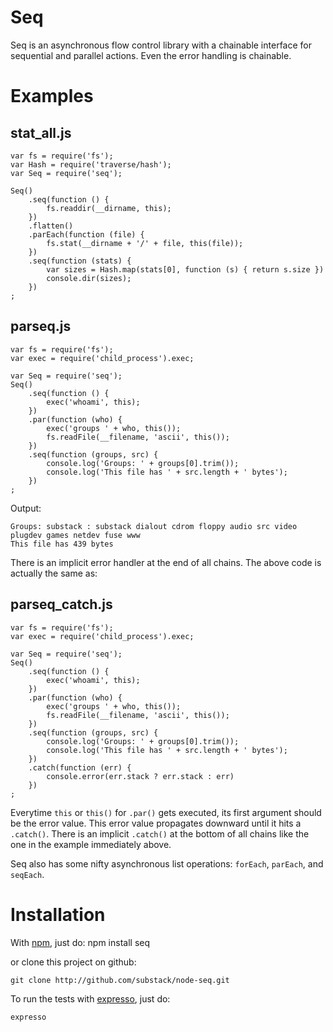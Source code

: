 Seq
===

Seq is an asynchronous flow control library with a chainable interface for
sequential and parallel actions. Even the error handling is chainable.

Examples
========

stat_all.js
-----------

    var fs = require('fs');
    var Hash = require('traverse/hash');
    var Seq = require('seq');
    
    Seq()
        .seq(function () {
            fs.readdir(__dirname, this);
        })
        .flatten()
        .parEach(function (file) {
            fs.stat(__dirname + '/' + file, this(file));
        })
        .seq(function (stats) {
            var sizes = Hash.map(stats[0], function (s) { return s.size })
            console.dir(sizes);
        })
    ;

parseq.js
---------
    var fs = require('fs');
    var exec = require('child_process').exec;
    
    var Seq = require('seq');
    Seq()
        .seq(function () {
            exec('whoami', this);
        })
        .par(function (who) {
            exec('groups ' + who, this());
            fs.readFile(__filename, 'ascii', this());
        })
        .seq(function (groups, src) {
            console.log('Groups: ' + groups[0].trim());
            console.log('This file has ' + src.length + ' bytes');
        })
    ;

Output:

    Groups: substack : substack dialout cdrom floppy audio src video plugdev games netdev fuse www
    This file has 439 bytes


There is an implicit error handler at the end of all chains. The above code is
actually the same as:

parseq_catch.js
---------------

    var fs = require('fs');
    var exec = require('child_process').exec;
    
    var Seq = require('seq');
    Seq()
        .seq(function () {
            exec('whoami', this);
        })
        .par(function (who) {
            exec('groups ' + who, this());
            fs.readFile(__filename, 'ascii', this());
        })
        .seq(function (groups, src) {
            console.log('Groups: ' + groups[0].trim());
            console.log('This file has ' + src.length + ' bytes');
        })
        .catch(function (err) {
            console.error(err.stack ? err.stack : err)
        })
    ;

Everytime `this` or `this()` for `.par()` gets executed, its first argument
should be the error value. This error value propagates downward until it hits a
`.catch()`. There is an implicit `.catch()` at the bottom of all chains like the
one in the example immediately above.

Seq also has some nifty asynchronous list operations: `forEach`, `parEach`,
and `seqEach`.

Installation
============

With [npm](http://github.com/isaacs/npm), just do:
    npm install seq

or clone this project on github:

    git clone http://github.com/substack/node-seq.git

To run the tests with [expresso](http://github.com/visionmedia/expresso),
just do:

    expresso
